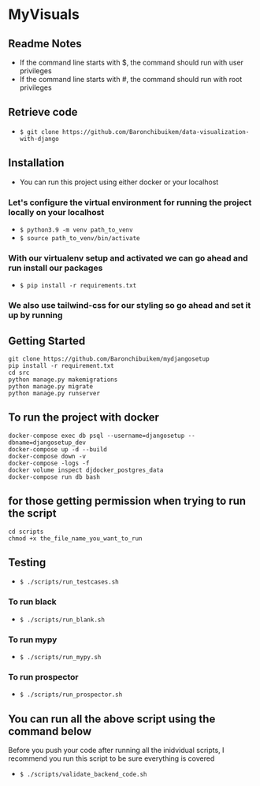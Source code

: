 # MyVisuals

## Readme Notes

- If the command line starts with $, the command should run with user privileges
- If the command line starts with #, the command should run with root privileges

## Retrieve code

- `$ git clone https://github.com/Baronchibuikem/data-visualization-with-django`

## Installation

- You can run this project using either docker or your localhost

### Let's configure the virtual environment for running the project locally on your localhost

- `$ python3.9 -m venv path_to_venv`
- `$ source path_to_venv/bin/activate`

### With our virtualenv setup and activated we can go ahead and run install our packages

- `$ pip install -r requirements.txt`

### We also use tailwind-css for our styling so go ahead and set it up by running

<!--
- `$ curl -o- https://raw.githubusercontent.com/creationix/nvm/v0.37.2/install.sh | bash && chmod +x $HOME/.nvm/nvm.sh`
- `$ nvm install v10.23.2`
- `$ npm install`

## Running

- `$ npm run dev`
- `$ cd src`
- `$ python manage.py runserver`

### If missing migrations

- `$ python manage.py makemigrations`
- `$ python manage.py migrate`

## Testing

- `$ ./scripts/test_local_backend.sh`

## Static analysis

- `$ ./scripts/static_validate_backend.sh`

### To run black

- `$ black --skip-string-normalization --line-length=120 src`
- `$ black --skip-string-normalization --line-length=120 tests`

### To run isort

- `$ isort --atomic --profile black src`
- `$ isort --atomic --profile black tests`

### To run mypy we need to run it inside the src folder

- `$ cd src/ `
- `$ mypy .`

[install python 3.9]: https://linuxize.com/post/how-to-install-python-3-9-on-ubuntu-20-04/

## Notes

- When creating a credit officer in the call center, we must create a CallCenterCreditOfficer linking the call center's
  officer ID to our officer User. -->

## Getting Started

    git clone https://github.com/Baronchibuikem/mydjangosetup
    pip install -r requirement.txt
    cd src
    python manage.py makemigrations
    python manage.py migrate
    python manage.py runserver

## To run the project with docker

    docker-compose exec db psql --username=djangosetup --dbname=djangosetup_dev
    docker-compose up -d --build
    docker-compose down -v
    docker-compose -logs -f
    docker volume inspect djdocker_postgres_data
    docker-compose run db bash

## for those getting permission when trying to run the script

    cd scripts
    chmod +x the_file_name_you_want_to_run

## Testing

- `$ ./scripts/run_testcases.sh`

### To run black

- `$ ./scripts/run_blank.sh`

### To run mypy

- `$ ./scripts/run_mypy.sh`

### To run prospector

- `$ ./scripts/run_prospector.sh`

## You can run all the above script using the command below

Before you push your code after running all the inidvidual scripts, I recommend you run this script to be sure everything is covered

- `$ ./scripts/validate_backend_code.sh`
